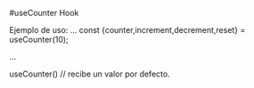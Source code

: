 #useCounter Hook

Ejemplo de uso:
...
    const {counter,increment,decrement,reset} = useCounter(10);

...

useCounter() // recibe un valor por defecto.